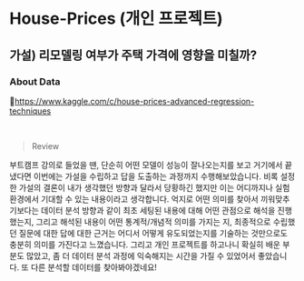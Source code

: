 # House-Prices (개인 프로젝트)

## 가설) 리모델링 여부가 주택 가격에 영향을 미칠까?

### About Data
📌https://www.kaggle.com/c/house-prices-advanced-regression-techniques

<br>

> Review

부트캠프 강의로 들었을 땐, 단순히 어떤 모델이 성능이 잘나오는지를 보고 거기에서 끝냈다면 이번에는 가설을 수립하고 답을 도출하는 과정까지 수행해보았습니다.
비록 설정한 가설의 결론이 내가 생각했던 방향과 달라서 당황하긴 했지만 이는 어디까지나 실험환경에서 기대할 수 있는 내용이라고 생각합니다.
억지로 어떤 의미를 찾아서 끼워맞추기보다는 데이터 분석 방향과 같이 최초 세팅된 내용에 대해 어떤 관점으로 해석을 진행했는지, 
그리고 해석된 내용이 어떤 통계적/개념적 의미를 가지는 지, 최종적으로 수립했던 질문에 대한 답에 대한 근거는 어디서 어떻게 유도되었는지를 기술하는 것만으로도 충분히 의미를 가진다고 느꼈습니다. 그리고 개인 프로젝트를 하고나니 확실히 배운 부분도 많았고, 좀 더 데이터 분석 과정에 익숙해지는 시간을 가질 수 있었어서 좋았습니다. 또 다른 분석할 데이터를 찾아봐야겠네요!
